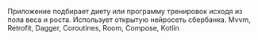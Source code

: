 Приложение подбирает диету или программу тренировок исходя из пола веса и роста.
Использует открытую нейросеть сбербанка. 
Mvvm, Retrofit, Dagger, Coroutines, Room, Compose, Kotlin
